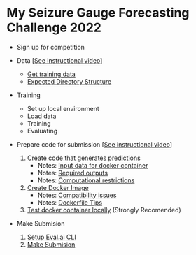 # My Seizure Gauge Forecasting Challenge 2022

- Sign up for competition
- Data [[See instructional video](https://drive.google.com/file/d/1Er4xBvZnZgtM_1ARyQ4gfCB6BVtdki5k/view)]
  - [Get training data](get_data.md)
  - [Expected Directory Structure](directory_structure.md)
- Training
  - Set up local environment
  - Load data
  - Training
  - Evaluating

- Prepare code for submission [[See instructional video](https://drive.google.com/file/d/1hEBGSeBxeZFrnLshuTyWMqCBczp8swts/view)]
  1. [Create code that generates predictions](submission/create_code.md)
      - Notes: [Input data for docker container](submission/inputs.md)
      - Notes: [Required outputs](submission/outputs.md)
      - Notes: [Computational restrictions](submission/restrictions.md)
  2. [Create Docker Image](submission/create_docker.md)
      - Notes: [Compatibility issues](submission/compatibility.md)
      - Notes: [Dockerfile Tips](submission/dockerfile_tips.md)
  3. [Test docker container locally](submission/run_locally.md) (Strongly Recomended)

- Make Submision
  1. [Setup Eval.ai CLI](submission/prepare.md)
  2. [Make Submision](submission/submit.md)

